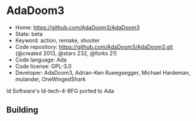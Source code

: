 # AdaDoom3

- Home: https://github.com/AdaDoom3/AdaDoom3
- State: beta
- Keyword: action, remake, shooter
- Code repository: https://github.com/AdaDoom3/AdaDoom3.git (@created 2013, @stars 232, @forks 21)
- Code language: Ada
- Code license: GPL-3.0
- Developer: AdaDoom3, Adrian-Ken Rueegsegger, Michael Hardeman, mulander, OneWingedShark

Id Software's Id-tech-4-BFG ported to Ada

## Building

